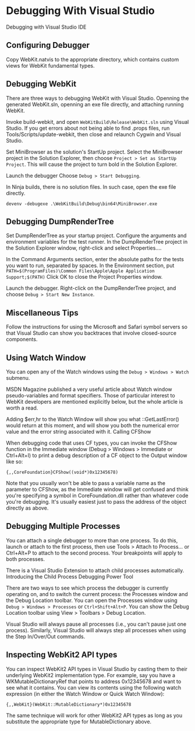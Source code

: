 # Debugging With Visual Studio

Debugging with Visual Studio IDE

## Configuring Debugger 

Copy ​WebKit.natvis to the appropriate directory, which contains custom views for WebKit fundamental types.

## Debugging WebKit

There are three ways to debugging WebKit with Visual Studio. Openning the generated WebKit.sln, openning an exe file directly, and attaching running WebKit.

Invoke build-webkit, and open `WebKitBuild\Release\WebKit.sln` using Visual Studio.
If you get errors about not being able to find .props files, run Tools/Scripts/update-webkit, then close and relaunch Cygwin and Visual Studio.

Set MiniBrowser as the solution's StartUp project.
Select the MiniBrowser project in the Solution Explorer, then choose `Project > Set as StartUp Project`. This will cause the project to turn bold in the Solution Explorer.

Launch the debugger
Choose `Debug > Start Debugging`.

In Ninja builds, there is no solution files. In such case, open the exe file directly.

```
devenv -debugexe .\WebKitBuild\Debug\bin64\MiniBrowser.exe
```

## Debugging DumpRenderTree

Set DumpRenderTree as your startup project.
Configure the arguments and environment variables for the test runner.
In the DumpRenderTree project in the Solution Explorer window, right-click and select Properties....

In the Command Arguments section, enter the absolute paths for the tests you want to run, separated by spaces.
In the Environment section, put `PATH=$(ProgramFiles)\Common Files\Apple\Apple Application Support;$(PATH)`
Click OK to close the Project Properties window.

Launch the debugger.
Right-click on the DumpRenderTree project, and choose `Debug > Start New Instance`.

## Miscellaneous Tips

Follow the ​instructions for using the Microsoft and Safari symbol servers so that Visual Studio can show you backtraces that involve closed-source components.

## Using Watch Window

You can open any of the Watch windows using the `Debug > Windows > Watch` submenu.

​MSDN Magazine published a very useful ​article about Watch window pseudo-variables and format specifiers. Those of particular interest to WebKit developers are mentioned explicitly below, but the whole article is worth a read.

Adding $err,hr to the Watch Window will show you what ::GetLastError() would return at this moment, and will show you both the numerical error value and the error string associated with it.
Calling CFShow

When debugging code that uses CF types, you can invoke the ​CFShow function in the Immediate window (Debug > Windows > Immediate or Ctrl+Alt+I) to print a debug description of a CF object to the Output window like so:

```
{,,CoreFoundation}CFShow((void*)0x12345678)
```
Note that you usually won't be able to pass a variable name as the parameter to CFShow, as the Immediate window will get confused and think you're specifying a symbol in CoreFoundation.dll rather than whatever code you're debugging. It's usually easiest just to pass the address of the object directly as above.

## Debugging Multiple Processes

You can attach a single debugger to more than one process. To do this, launch or attach to the first process, then use Tools > Attach to Process… or Ctrl+Alt+P to attach to the second process. Your breakpoints will apply to both processes.

There is a Visual Studio Extension to attach child processes automatically. ​Introducing the Child Process Debugging Power Tool

There are two ways to see which process the debugger is currently operating on, and to switch the current process: the Processes window and the Debug Location toolbar. 
You can open the Processes window using `Debug > Windows > Processes` or `Ctrl+Shift+Alt+P`. You can show the Debug Location toolbar using View > Toolbars > Debug Location.

Visual Studio will always pause all processes (i.e., you can't pause just one process). Similarly, Visual Studio will always step all processes when using the Step In/Over/Out commands.

## Inspecting WebKit2 API types

You can inspect WebKit2 API types in Visual Studio by casting them to their underlying WebKit2 implementation type. For example, say you have a WKMutableDictionaryRef that points to address 0x12345678 and want to see what it contains. You can view its contents using the following watch expression (in either the Watch Window or Quick Watch Window):

```
{,,WebKit}(WebKit::MutableDictionary*)0x12345678
```
The same technique will work for other WebKit2 API types as long as you substitute the appropriate type for MutableDictionary above.
